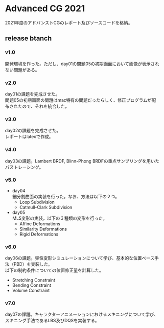 # Advanced CG 2021
2021年度のアドバンストCGのレポート及びソースコードを格納。

## release btanch
### v1.0
開発環境を作った。ただし、day01の問題05の初期画面において画像が表示されない問題がある。

### v2.0
day01の課題を完成させた。<br>
問題05の初期画面の問題はmac特有の問題だったらしく、修正プログラムが配布されたので、それを統合した。

### v3.0
day02の課題を完成させた。<br>
レポートはlatexで作成。

### v4.0
day03の課題。Lambert BRDF, Blinn-Phong BRDFの重点サンプリングを用いたパストレーシング。

### v5.0
- day04<br>
  細分割曲面の実装を行った。なお、方法は以下の２つ。
  - Loop Subdivision
  - Catmull-Clark Subdivision
- day05<br>
  MLS変形の実装。以下の３種類の変形を行った。
  - Affine Deformations
  - Similarity Deformations
  - Rigid Deformations

### v6.0
day06の課題。弾性変形シミュレーションについて学び、基本的な位置ベース手法（PBD）を実装した。<br>
以下の制約条件についての位置修正量を計算した。
- Stretching Constraint
- Bending Constraint
- Volume Constraint

### v7.0
day07の課題。キャラクターアニメーションにおけるスキニングについて学び、スキニング手法であるLBS及びDQSを実装する。